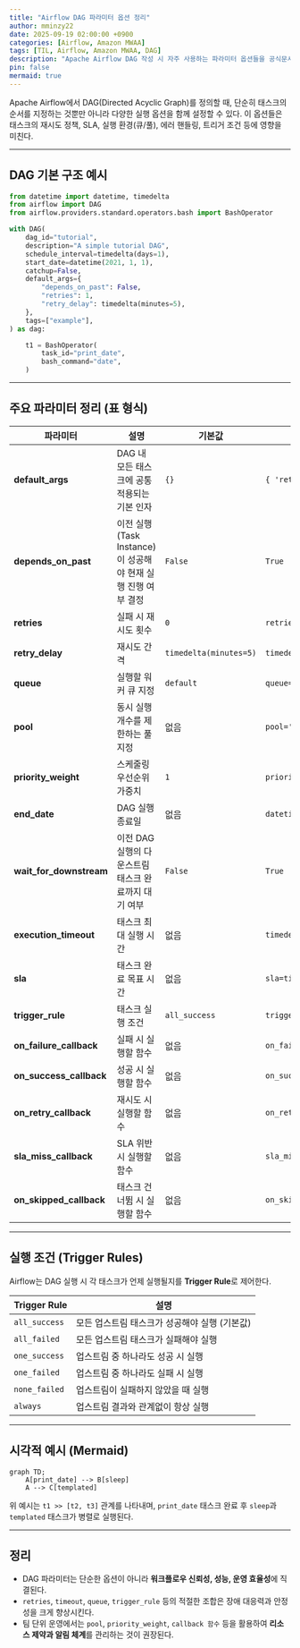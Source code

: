 ```yaml
---
title: "Airflow DAG 파라미터 옵션 정리"
author: mminzy22
date: 2025-09-19 02:00:00 +0900
categories: [Airflow, Amazon MWAA]
tags: [TIL, Airflow, Amazon MWAA, DAG]
description: "Apache Airflow DAG 작성 시 자주 사용하는 파라미터 옵션들을 공식문서를 기반으로 정리"
pin: false
mermaid: true
---
```



Apache Airflow에서 DAG(Directed Acyclic Graph)를 정의할 때, 단순히 태스크의 순서를 지정하는 것뿐만 아니라 다양한 실행 옵션을 함께 설정할 수 있다. 이 옵션들은 태스크의 재시도 정책, SLA, 실행 환경(큐/풀), 에러 핸들링, 트리거 조건 등에 영향을 미친다.

---

## DAG 기본 구조 예시

```python
from datetime import datetime, timedelta
from airflow import DAG
from airflow.providers.standard.operators.bash import BashOperator

with DAG(
    dag_id="tutorial",
    description="A simple tutorial DAG",
    schedule_interval=timedelta(days=1),
    start_date=datetime(2021, 1, 1),
    catchup=False,
    default_args={
        "depends_on_past": False,
        "retries": 1,
        "retry_delay": timedelta(minutes=5),
    },
    tags=["example"],
) as dag:

    t1 = BashOperator(
        task_id="print_date",
        bash_command="date",
    )
```

---

## 주요 파라미터 정리 (표 형식)

| 파라미터                      | 설명                                        | 기본값                    | 예시                                | 활용 사례             |
| ------------------------- | ----------------------------------------- | ---------------------- | --------------------------------- | ----------------- |
| **default_args**         | DAG 내 모든 태스크에 공통 적용되는 기본 인자               | `{}`                   | `{ 'retries': 1 }`                | 공통 정책을 손쉽게 적용     |
| **depends_on_past**     | 이전 실행(Task Instance)이 성공해야 현재 실행 진행 여부 결정 | `False`                | `True`                            | 순차적 종속성이 필요한 ETL  |
| **retries**               | 실패 시 재시도 횟수                               | `0`                    | `retries=3`                       | 일시적 오류 허용         |
| **retry_delay**          | 재시도 간격                                    | `timedelta(minutes=5)` | `timedelta(minutes=10)`           | API rate limit 대응 |
| **queue**                 | 실행할 워커 큐 지정                               | `default`              | `queue='bash_queue'`              | 특정 워커 리소스 분리      |
| **pool**                  | 동시 실행 개수를 제한하는 풀 지정                       | 없음                     | `pool='db_pool'`                  | DB Connection 보호  |
| **priority_weight**      | 스케줄링 우선순위 가중치                             | `1`                    | `priority_weight=10`              | 중요한 태스크 우선 실행     |
| **end_date**             | DAG 실행 종료일                                | 없음                     | `datetime(2025, 12, 31)`          | 특정 기간 캠페인 한정      |
| **wait_for_downstream** | 이전 DAG 실행의 다운스트림 태스크 완료까지 대기 여부           | `False`                | `True`                            | 데이터 일관성 보장        |
| **execution_timeout**    | 태스크 최대 실행 시간                              | 없음                     | `timedelta(minutes=30)`           | 무한 대기 방지          |
| **sla**                   | 태스크 완료 목표 시간                              | 없음                     | `sla=timedelta(hours=1)`          | SLA 모니터링          |
| **trigger_rule**         | 태스크 실행 조건                                 | `all_success`          | `trigger_rule='all_failed'`       | 특정 조건에서만 실행       |
| **on_failure_callback** | 실패 시 실행할 함수                               | 없음                     | `on_failure_callback=alert_func`  | 알림/Slack 연동       |
| **on_success_callback** | 성공 시 실행할 함수                               | 없음                     | `on_success_callback=log_func`    | 성공 로깅             |
| **on_retry_callback**   | 재시도 시 실행할 함수                              | 없음                     | `on_retry_callback=retry_alert`   | 재시도 모니터링          |
| **sla_miss_callback**   | SLA 위반 시 실행할 함수                           | 없음                     | `sla_miss_callback=notify_func`   | SLA 경고            |
| **on_skipped_callback** | 태스크 건너뜀 시 실행할 함수                          | 없음                     | `on_skipped_callback=skip_logger` | 조건부 태스크 추적        |

---

## 실행 조건 (Trigger Rules)

Airflow는 DAG 실행 시 각 태스크가 언제 실행될지를 **Trigger Rule**로 제어한다.

| Trigger Rule  | 설명                         |
| ------------- | -------------------------- |
| `all_success` | 모든 업스트림 태스크가 성공해야 실행 (기본값) |
| `all_failed`  | 모든 업스트림 태스크가 실패해야 실행       |
| `one_success` | 업스트림 중 하나라도 성공 시 실행        |
| `one_failed`  | 업스트림 중 하나라도 실패 시 실행        |
| `none_failed` | 업스트림이 실패하지 않았을 때 실행        |
| `always`      | 업스트림 결과와 관계없이 항상 실행        |

---

## 시각적 예시 (Mermaid)

```mermaid
graph TD;
    A[print_date] --> B[sleep]
    A --> C[templated]
```

위 예시는 `t1 >> [t2, t3]` 관계를 나타내며, `print_date` 태스크 완료 후 `sleep`과 `templated` 태스크가 병렬로 실행된다.

---

## 정리

* DAG 파라미터는 단순한 옵션이 아니라 **워크플로우 신뢰성, 성능, 운영 효율성**에 직결된다.
* `retries`, `timeout`, `queue`, `trigger_rule` 등의 적절한 조합은 장애 대응력과 안정성을 크게 향상시킨다.
* 팀 단위 운영에서는 `pool`, `priority_weight`, `callback 함수` 등을 활용하여 **리소스 제약과 알림 체계**를 관리하는 것이 권장된다.
